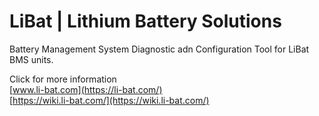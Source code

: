 # LiBat | Lithium Battery Solutions
Battery Management System Diagnostic adn Configuration Tool for LiBat BMS units.

Click for more information  
[www.li-bat.com](https://li-bat.com/)  
[https://wiki.li-bat.com/](https://wiki.li-bat.com/)
